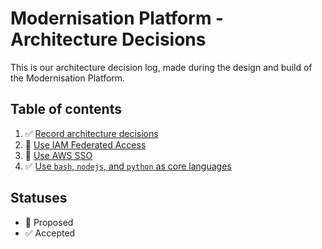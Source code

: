 # Modernisation Platform - Architecture Decisions

This is our architecture decision log, made during the design and build of the Modernisation Platform.

## Table of contents
1. ✅ [Record architecture decisions](0001-record-architecture-decisions.md)
1. 🤔 [Use IAM Federated Access](0002-use-iam-federated-access.md)
1. 🤔 [Use AWS SSO](0003-use-aws-sso.md)
1. ✅ [Use `bash`, `nodejs`, and `python` as core languages](0004-use-bash-node-python-as-core-languages.md)

## Statuses
- 🤔 Proposed
- ✅ Accepted
